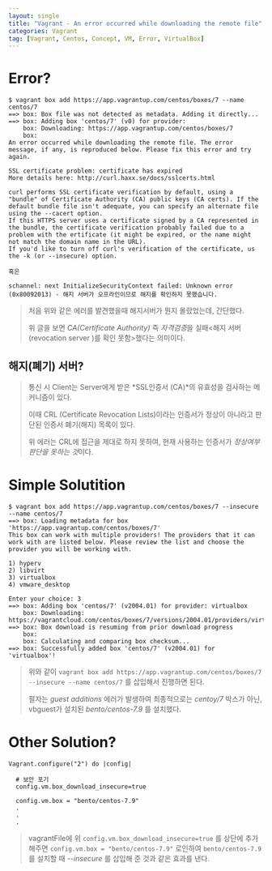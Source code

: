 ```yaml
---
layout: single
title: "Vagrant - An error occurred while downloading the remote file"
categories: Vagrant
tag: [Vagrant, Centos, Concept, VM, Error, VirtualBox]
---
```


# Error?

```shell
$ vagrant box add https://app.vagrantup.com/centos/boxes/7 --name centos/7
==> box: Box file was not detected as metadata. Adding it directly...
==> box: Adding box 'centos/7' (v0) for provider:
    box: Downloading: https://app.vagrantup.com/centos/boxes/7
    box:
An error occurred while downloading the remote file. The error message, if any, is reproduced below. Please fix this error and try again.

SSL certificate problem: certificate has expired
More details here: http://curl.haxx.se/docs/sslcerts.html

curl performs SSL certificate verification by default, using a "bundle" of Certificate Authority (CA) public keys (CA certs). If the default bundle file isn't adequate, you can specify an alternate file using the --cacert option.
If this HTTPS server uses a certificate signed by a CA represented in the bundle, the certificate verification probably failed due to a problem with the ertificate (it might be expired, or the name might not match the domain name in the URL).
If you'd like to turn off curl's verification of the certificate, us the -k (or --insecure) option.

혹은

schannel: next InitializeSecurityContext failed: Unknown error (0x80092013) - 해지 서버가 오프라인이므로 해지를 확인하지 못했습니다.

```

> 처음 위와 같은 에러를 발견했을때 해지서버가 뭔지 몰랐었는데, 간단했다.
>
> 위 글을 보면 _CA(Certificate Authority)_ 즉 *자격검증*을 실패<해지 서버(revocation server
> )를 확인 못함>했다는 의미이다.

## 해지(폐기) 서버?

> 통신 시 Client는 Server에게 받은 *SSL인증서 (CA)*의 유효성을 검사하는 메커니즘이 있다.
>
> 이때 CRL (Certificate Revocation Lists)이라는 인증서가 정상이 아니라고 판단된 인증서 폐기(해지) 목록이 있다.
>
> 위 에러는 CRL에 접근을 제대로 하지 못하여, 현재 사용하는 인증서가 *정상여부 판단을 못하는 것*이다.

# Simple Solutition

```shell
$ vagrant box add https://app.vagrantup.com/centos/boxes/7 --insecure --name centos/7
==> box: Loading metadata for box 'https://app.vagrantup.com/centos/boxes/7'
This box can work with multiple providers! The providers that it can work with are listed below. Please review the list and choose the provider you will be working with.

1) hyperv
2) libvirt
3) virtualbox
4) vmware_desktop

Enter your choice: 3
==> box: Adding box 'centos/7' (v2004.01) for provider: virtualbox
    box: Downloading: https://vagrantcloud.com/centos/boxes/7/versions/2004.01/providers/virtualbox.box
==> box: Box download is resuming from prior download progress
    box:
    box: Calculating and comparing box checksum...
==> box: Successfully added box 'centos/7' (v2004.01) for 'virtualbox'!

```

> 위와 같이 `vagrant box add https://app.vagrantup.com/centos/boxes/7 --insecure --name centos/7` 를 삽입해서 진행하면 된다.
>
> 필자는 _guest additions_ 에러가 발생하여 최종적으로는 _centoy/7_ 박스가 아닌, vbguest가 설치된 _bento/centos-7.9_ 를 설치했다.

# Other Solution?

```shell
Vagrant.configure("2") do |config|

  # 보안 포기
  config.vm.box_download_insecure=true

  config.vm.box = "bento/centos-7.9"
  .
  .
  .
```

> vagrantFile에 위 `config.vm.box_download_insecure=true` 를 상단에 추가해주면 `config.vm.box = "bento/centos-7.9"` 로인하여 `bento/centos-7.9`를 설치할 때 _--insecure_ 를 삽입해 준 것과 같은 효과를 낸다.
